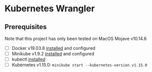 # Kubernetes Wrangler

## Prerequisites

Note that this project has only been tested on MacOS Mojave v10.14.6

- [ ] Docker v19.03.8 [installed](https://docs.docker.com/get-docker/) and configured
- [ ] Minikube v1.9.2 [installed](https://kubernetes.io/docs/tasks/tools/install-minikube/) and configured
- [ ] kubectl [installed](https://kubernetes.io/docs/tasks/tools/install-kubectl/)
- [ ] Kubernetes v1.15.0:
`minikube start --kubernetes-version v1.15.0`
